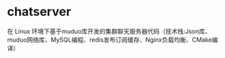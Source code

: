 # chatserver
在 Linux 环境下基于muduo库开发的集群聊天服务器代码（技术栈:Json库、muduo网络库、MySQL编程、redis发布订阅缓存、Nginx负载均衡、CMake编译）
